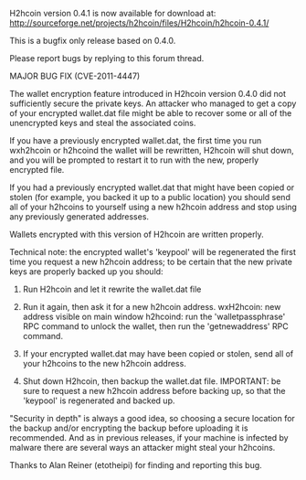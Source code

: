 H2hcoin version 0.4.1 is now available for download at:
http://sourceforge.net/projects/h2hcoin/files/H2hcoin/h2hcoin-0.4.1/

This is a bugfix only release based on 0.4.0.

Please report bugs by replying to this forum thread.

MAJOR BUG FIX  (CVE-2011-4447)

The wallet encryption feature introduced in H2hcoin version 0.4.0 did not sufficiently secure the private keys. An attacker who
managed to get a copy of your encrypted wallet.dat file might be able to recover some or all of the unencrypted keys and steal the
associated coins.

If you have a previously encrypted wallet.dat, the first time you run wxh2hcoin or h2hcoind the wallet will be rewritten, H2hcoin will
shut down, and you will be prompted to restart it to run with the new, properly encrypted file.

If you had a previously encrypted wallet.dat that might have been copied or stolen (for example, you backed it up to a public
location) you should send all of your h2hcoins to yourself using a new h2hcoin address and stop using any previously generated addresses.

Wallets encrypted with this version of H2hcoin are written properly.

Technical note: the encrypted wallet's 'keypool' will be regenerated the first time you request a new h2hcoin address; to be certain that the
new private keys are properly backed up you should:

1. Run H2hcoin and let it rewrite the wallet.dat file

2. Run it again, then ask it for a new h2hcoin address.
wxH2hcoin: new address visible on main window
h2hcoind: run the 'walletpassphrase' RPC command to unlock the wallet,  then run the 'getnewaddress' RPC command.

3. If your encrypted wallet.dat may have been copied or stolen, send all of your h2hcoins to the new h2hcoin address.

4. Shut down H2hcoin, then backup the wallet.dat file.
IMPORTANT: be sure to request a new h2hcoin address before backing up, so that the 'keypool' is regenerated and backed up.

"Security in depth" is always a good idea, so choosing a secure location for the backup and/or encrypting the backup before uploading it is recommended. And as in previous releases, if your machine is infected by malware there are several ways an attacker might steal your h2hcoins.

Thanks to Alan Reiner (etotheipi) for finding and reporting this bug.
